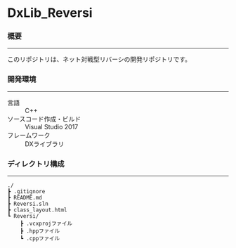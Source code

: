 # DxLib_Reversi
### 概要
*****
このリポジトリは、ネット対戦型リバーシの開発リポジトリです。   

### 開発環境
*****
<dl>
    <dt>言語</dt>
    <dd>C++</dd>    
    <dt>ソースコード作成・ビルド</dt>
    <dd>Visual Studio 2017</dd>    
    <dt>フレームワーク</dt>
    <dd>DXライブラリ</dd>    
</dl>    

### ディレクトリ構成
*****
    ./
    ┣ .gitignore
    ┣ README.md
    ┣ Reversi.sln
    ┣ class_layout.html
    ┗ Reversi/
        ┣ .vcxprojファイル
        ┣ .hppファイル
        ┗ .cppファイル